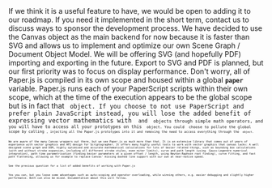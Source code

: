<nop/>
<title short="Implement feature X?">Our project needs feature X, could you implement it?</title>
If we think it is a useful feature to have, we would be open to adding it to our <node "Page-4">roadmap</node>. If you need it implemented in the short term, contact us to discuss ways to sponsor the development process.

<title>Why not base it on SVG?</title>
We have decided to use the Canvas object as the main backend for now because it is faster than SVG and allows us to implement and optimize our own Scene Graph / Document Object Model. We will be offering SVG (and hopefully PDF) importing and exporting in the future.

<title short="Vector graphics export?">How do I export as vector graphics?</title>
Export to SVG and PDF is planned, but our first priority was to focus on display performance.

<title short="Cluttering global namespace?">Aren't you cluttering the global namespace with lots of variables?</title>
Don't worry, all of Paper.js is compiled in its own scope and housed within a global <b><code>paper</code></b> variable. Paper.js runs each of your PaperScript scripts within their own scope, which at the time of the execution appears to be the global scope but is in fact that <code paper /> object. If you choose to not use PaperScript and prefer plain JavaScript instead, you will lose the added benefit of expressing vector mathematics with <code Point /> and <code Size /> objects through simple math operators, and you will have to access all your prototypes on this <code paper /> object. You could  choose to pollute the global scope by calling <code paper.install(window) />, injecting all the Paper.js prototypes into it and removing the need to access everything through the <code paper /> object.

<title short="What about the competition?">What about the competition? Aren't there quite a few libraries out there that wrap around the Canvas already?</title>
We are aware of the many Canvas wrappers out there, but we see Paper.js as much more than that. It is an extensive library that comes out of years of experience with vector graphics and API design for <url http://scriptographer.org>Scriptographer</url>. It offers many highly useful tools to work with vector graphics that canvas lacks: A well designed scene graph and DOM, highly optimised and accurate mathematical calculations for lots of bezier related things, such as bounding box calculations (with and without stroke expansion, including all different stroke styles, even miter limits), curve and path length (using  Gauss-Legendre numerical integration), path time parametrisation (finding bezier parameters at a given offset / length, using Newton-Raphson root finding), curve fitting, and fast path flattening, allowing us for example to replace Canvas' missing dashed line support with our own at near-native speed.

<title short="Why not Canvas directly?">Why not just work with the HTML5 Canvas directly?</title>
See the previous question for a list of added benefits of working with Paper.js

<title short="Use without PaperScript?">Can you use Paper.js without writing PaperScript?</title>
Yes you can, but you loose some advantages such as auto-scoping and operator overloading, while winning others, e.g. easier debugging and slightly higher performance. Both can also be mixed. Documentation about this will follow.